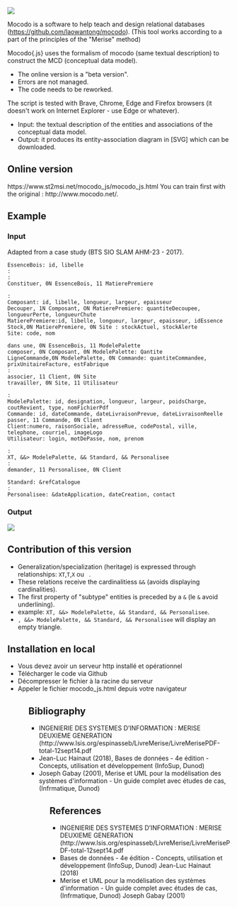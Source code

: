 ![](https://www.st2msi.net/img/mocodo_js.svg)

Mocodo is a software to help teach and design relational databases (https://github.com/laowantong/mocodo).
(This tool works according to a part of the principles of the "Merise" method)

Mocodo{.js} uses the formalism of mocodo (same textual description) to construct the MCD (conceptual data model). 
- The online version is a "beta version".
- Errors are not managed.
- The code needs to be reworked.

The script is tested with Brave, Chrome, Edge and Firefox browsers (it doesn't work on Internet Explorer - use Edge or whatever).
- Input: the textual description of the entities and associations of the conceptual data model.
- Output: it produces its entity-association diagram in [SVG] which can be downloaded.
<h2>Online version</h2>
https://www.st2msi.net/mocodo_js/mocodo_js.html
You can train first with the original : http://www.mocodo.net/.
<h2>Example</h2>
<h3>Input</h3>
Adapted from a case study (BTS SIO SLAM AHM-23 - 2017).

    EssenceBois: id, libelle
    :
    :
    Constituer, 0N EssenceBois, 11 MatierePremiere

    :
    Composant: id, libelle, longueur, largeur, epaisseur
    Decouper, 1N Composant, ON MatierePremiere: quantiteDecoupee, longueurPerte, longueurChute
    MatierePremiere:id, libelle, longueur, largeur, epaisseur, idEssence
    Stock,0N MatierePremiere, 0N Site : stockActuel, stockAlerte
    Site: code, nom

    dans une, 0N EssenceBois, 11 ModelePalette
    composer, 0N Composant, 0N ModelePalette: Qantite
    LigneCommande,0N ModelePalette, 0N Commande: quantiteCommandee, prixUnitaireFacture, estFabrique
    :
    associer, 11 Client, 0N Site
    travailler, 0N Site, 11 Utilisateur

    : 
    ModelePalette: id, designation, longueur, largeur, poidsCharge, coutRevient, type, nomFichierPdf
    Commande: id, dateCommande, dateLivraisonPrevue, dateLivraisonReelle
    passer, 11 Commande, 0N Client
    Client:numero, raisonSociale, adresseRue, codePostal, ville, telephone, courriel, imageLogo
    Utilisateur: login, motDePasse, nom, prenom

    :
    XT, &&> ModelePalette, && Standard, && Personalisee
    :
    demander, 11 Personalisee, 0N Client

    Standard: &refCatalogue
    :
    Personalisee: &dateApplication, dateCreation, contact
<h3>Output</h3>

![](https://www.st2msi.net/img/AHM-23.svg)

<h2>Contribution of this version</h2>
<ul>
    <li>Generalization/specialization (heritage) is expressed through relationships: <code>XT</code>,<code>T</code>,<code>X</code> ou <code> </code>.</li>
    <li>These relations receive the cardinalitiess <code>&&</code> (avoids displaying cardinalities).</li>
    <li>The first property of "subtype" entities is preceded by a <code>&</code> (le <code>&</code> avoid underlining).</li>
    <li>example: <code>XT, &&> ModelePalette, && Standard, && Personalisee</code>.</li>
    <li><code>, &&> ModelePalette, && Standard, && Personalisee</code> will display an empty triangle.</li>
</ul>
<h2>Installation en local</h2>
<ul>
    <li>Vous devez avoir un serveur http installé et opérationnel</li>
    <li>Télécharger le code via Github</li>
    <li>Décompresser le fichier à la racine du serveur</li>
    <li>Appeler le fichier mocodo_js.html depuis votre navigateur</li>
<ul>
<h2>Bibliography</h2>
<ul>
    <li>INGENIERIE DES SYSTEMES D’INFORMATION : MERISE DEUXIEME GENERATION (http://www.lsis.org/espinasseb/LivreMerise/LivreMerisePDF-total-12sept14.pdf</li>
    <li>Jean-Luc Hainaut (2018), Bases de données - 4e édition - Concepts, utilisation et développement (InfoSup, Dunod)</li>
    <li>Joseph Gabay (2001), Merise et UML pour la modélisation des systèmes d'information - Un guide complet avec études de cas, (Infrmatique, Dunod)</li>
<ul>
<h2>References</h2>
<ul>
    <li>INGENIERIE DES SYSTEMES D’INFORMATION : MERISE DEUXIEME GENERATION (http://www.lsis.org/espinasseb/LivreMerise/LivreMerisePDF-total-12sept14.pdf</li>
    <li>Bases de données - 4e édition - Concepts, utilisation et développement (InfoSup, Dunod) Jean-Luc Hainaut (2018)</li>
    <li>Merise et UML pour la modélisation des systèmes d'information - Un guide complet avec études de cas, (Infrmatique, Dunod) Joseph Gabay (2001)</li>
<ul>
